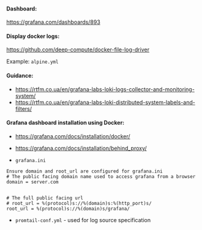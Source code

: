 

#### Dashboard: 
https://grafana.com/dashboards/893

#### Display docker logs: 
https://github.com/deep-compute/docker-file-log-driver

Example: `alpine.yml`

#### Guidance:
- https://rtfm.co.ua/en/grafana-labs-loki-logs-collector-and-monitoring-system/ 
- https://rtfm.co.ua/en/grafana-labs-loki-distributed-system-labels-and-filters/

#### Grafana dashboard installation using Docker:
- https://grafana.com/docs/installation/docker/
- https://grafana.com/docs/installation/behind_proxy/

- `grafana.ini`
```
Ensure domain and root_url are configured for grafana.ini
# The public facing domain name used to access grafana from a browser
domain = server.com


# The full public facing url
# root_url = %(protocol)s://%(domain)s:%(http_port)s/
root_url = %(protocol)s://%(domain)s/grafana/
```

- `promtail-conf.yml` - used for log source specification

